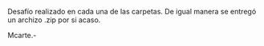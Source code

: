 Desafío realizado en cada una de las carpetas.
De igual manera se entregó un archizo .zip por si acaso.

Mcarte.-
